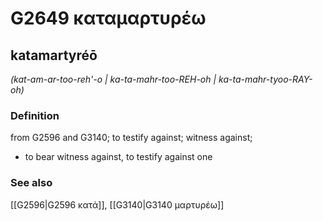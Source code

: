 # G2649 καταμαρτυρέω

## katamartyréō

_(kat-am-ar-too-reh'-o | ka-ta-mahr-too-REH-oh | ka-ta-mahr-tyoo-RAY-oh)_

### Definition

from G2596 and G3140; to testify against; witness against; 

- to bear witness against, to testify against one

### See also

[[G2596|G2596 κατά]], [[G3140|G3140 μαρτυρέω]]
